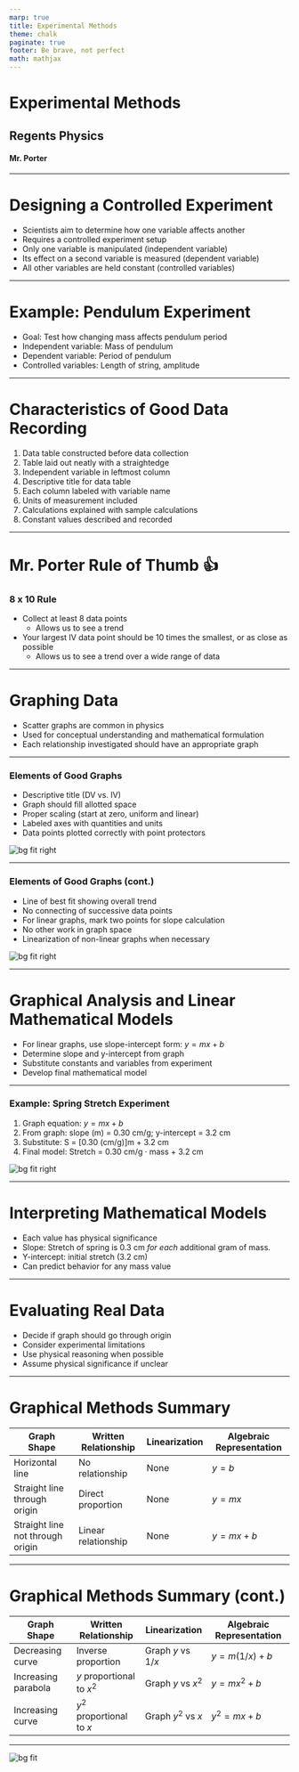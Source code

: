 ```yaml
---
marp: true
title: Experimental Methods
theme: chalk
paginate: true
footer: Be brave, not perfect
math: mathjax
---
```


<style>
img[alt~="center"] {
  display: block;
  margin: 0 auto;
}
</style>


# Experimental Methods <!--fit--->

## Regents Physics 

#### Mr. Porter

---

# Designing a Controlled Experiment

* Scientists aim to determine how one variable affects another
* Requires a controlled experiment setup
* Only one variable is manipulated (independent variable)
* Its effect on a second variable is measured (dependent variable)
* All other variables are held constant (controlled variables)

---

# Example: Pendulum Experiment

* Goal: Test how changing mass affects pendulum period
* Independent variable: Mass of pendulum
* Dependent variable: Period of pendulum
* Controlled variables: Length of string, amplitude

---

# Characteristics of Good Data Recording

1) Data table constructed before data collection
3) Table laid out neatly with a straightedge
4) Independent variable in leftmost column
5) Descriptive title for data table
6) Each column labeled with variable name
7) Units of measurement included
9) Calculations explained with sample calculations
10) Constant values described and recorded

---

# Mr. Porter Rule of Thumb 👍

### 8 x 10 Rule

* Collect at least 8 data points
    - Allows us to see a trend
* Your largest IV data point should be 10 times the smallest, or as close as possible
    - Allows us to see a trend over a wide range of data

---

# Graphing Data

* Scatter graphs are common in physics
* Used for conceptual understanding and mathematical formulation
* Each relationship investigated should have an appropriate graph

---

<!--- footer: <br> --->

### Elements of Good Graphs

- Descriptive title (DV vs. IV)
- Graph should fill allotted space
- Proper scaling (start at zero, uniform and linear)
- Labeled axes with quantities and units
- Data points plotted correctly with point protectors

![bg fit right](image.png)

---

### Elements of Good Graphs (cont.)

- Line of best fit showing overall trend
- No connecting of successive data points
- For linear graphs, mark two points for slope calculation
- No other work in graph space
- Linearization of non-linear graphs when necessary

![bg fit right](image.png)

---

# Graphical Analysis and Linear Mathematical Models

* For linear graphs, use slope-intercept form: $y = mx + b$
* Determine slope and y-intercept from graph
* Substitute constants and variables from experiment
* Develop final mathematical model

---

### Example: Spring Stretch Experiment

1. Graph equation: $y = mx + b$
2. From graph: slope (m) = 0.30 cm/g; y-intercept = 3.2 cm
3. Substitute: S = [0.30 (cm/g)]m + 3.2 cm
4. Final model: Stretch = 0.30 cm/g · mass + 3.2 cm

![bg fit right](image-1.png)

---

# Interpreting Mathematical Models

- Each value has physical significance
- Slope: Stretch of spring is 0.3 cm *for each* additional gram of mass. 
- Y-intercept: initial stretch (3.2 cm)
- Can predict behavior for any mass value

---

# Evaluating Real Data

- Decide if graph should go through origin
- Consider experimental limitations
- Use physical reasoning when possible
- Assume physical significance if unclear

---

# Graphical Methods Summary

| Graph Shape | Written Relationship | Linearization | Algebraic Representation |
|-------------|----------------------|---------------|--------------------------|
| Horizontal line | No relationship | None | $y = b$ |
| Straight line through origin | Direct proportion | None | $y = mx$ |
| Straight line not through origin | Linear relationship | None | $y = mx + b$ |

---

# Graphical Methods Summary (cont.)

| Graph Shape | Written Relationship | Linearization | Algebraic Representation |
|-------------|----------------------|---------------|--------------------------|
| Decreasing curve | Inverse proportion | Graph $y$ vs $1/x$ | $y = m(1/x) + b$ |
| Increasing parabola | $y$ proportional to $x^2$ | Graph $y$ vs $x^2$ | $y = mx^2 + b$ |
| Increasing curve | $y^2$ proportional to $x$ | Graph $y^2$ vs $x$ | $y^2 = mx + b$ |

---

![bg fit](image-2.png)

